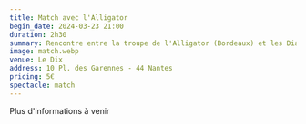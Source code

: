 ```yaml
---
title: Match avec l'Alligator
begin_date: 2024-03-23 21:00
duration: 2h30
summary: Rencontre entre la troupe de l'Alligator (Bordeaux) et les Diabolos Nantes
image: match.webp
venue: Le Dix
address: 10 Pl. des Garennes - 44 Nantes
pricing: 5€
spectacle: match
---
```


Plus d'informations à venir